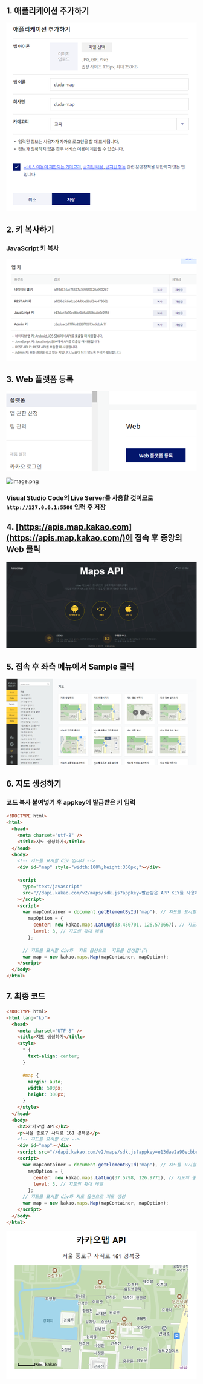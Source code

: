 ## 1. 애플리케이션 추가하기

![image.png](img/kakao_map_api/1.png)

## 2. 키 복사하기

### JavaScript 키 복사

![image.png](img/kakao_map_api/2.png)

## 3. Web 플랫폼 등록

![image.png](img/kakao_map_api/3.png)

![image.png](img/kakao_map_api/4png)

### Visual Studio Code의 Live Server를 사용할 것이므로 `http://127.0.0.1:5500` 입력 후 저장

## 4. [https://apis.map.kakao.com](https://apis.map.kakao.com/)에 접속 후 중앙의 Web 클릭

![image.png](img/kakao_map_api/5.png)

## 5. 접속 후 좌측 메뉴에서 Sample 클릭

![image.png](img/kakao_map_api/6.png)

## 6. 지도 생성하기

### 코드 복사 붙여넣기 후 appkey에 발급받은 키 입력

```html
<!DOCTYPE html>
<html>
  <head>
    <meta charset="utf-8" />
    <title>지도 생성하기</title>
  </head>
  <body>
    <!-- 지도를 표시할 div 입니다 -->
    <div id="map" style="width:100%;height:350px;"></div>

    <script
      type="text/javascript"
      src="//dapi.kakao.com/v2/maps/sdk.js?appkey=발급받은 APP KEY를 사용하세요"
    ></script>
    <script>
      var mapContainer = document.getElementById("map"), // 지도를 표시할 div
        mapOption = {
          center: new kakao.maps.LatLng(33.450701, 126.570667), // 지도의 중심좌표
          level: 3, // 지도의 확대 레벨
        };

      // 지도를 표시할 div와  지도 옵션으로  지도를 생성합니다
      var map = new kakao.maps.Map(mapContainer, mapOption);
    </script>
  </body>
</html>
```

## 7. 최종 코드

```html
<!DOCTYPE html>
<html lang="ko">
  <head>
    <meta charset="UTF-8" />
    <title>지도 생성하기</title>
    <style>
      * {
        text-align: center;
      }

      #map {
        margin: auto;
        width: 500px;
        height: 300px;
      }
    </style>
  </head>
  <body>
    <h2>카카오맵 API</h2>
    <p>서울 종로구 사직로 161 경복궁</p>
    <!-- 지도를 표시할 div -->
    <div id="map"></div>
    <script src="//dapi.kakao.com/v2/maps/sdk.js?appkey=e13dae2a90ecbbe1a6a885baab0c28fd"></script>
    <script>
      var mapContainer = document.getElementById("map"), // 지도를 표시할 div
        mapOption = {
          center: new kakao.maps.LatLng(37.5798, 126.9771), // 지도의 중심좌표 (경복궁)
          level: 3, // 지도의 확대 레벨
        };
      // 지도를 표시할 div와 지도 옵션으로 지도 생성
      var map = new kakao.maps.Map(mapContainer, mapOption);
    </script>
  </body>
</html>
```

![image.png](img/kakao_map_api/7.png)
